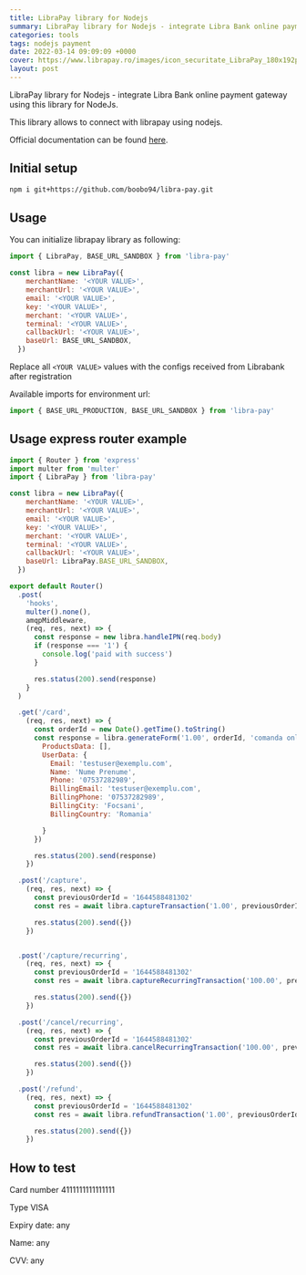 ```yaml
---
title: LibraPay library for Nodejs
summary: LibraPay library for Nodejs - integrate Libra Bank online payment gateway using this library for NodeJs.
categories: tools
tags: nodejs payment
date: 2022-03-14 09:09:09 +0000
cover: https://www.librapay.ro/images/icon_securitate_LibraPay_180x192px.jpg
layout: post
---
```


LibraPay library for Nodejs - integrate Libra Bank online payment gateway using this library for NodeJs.

This library allows to connect with librapay using nodejs.

Official documentation can be found [here](https://www.librapay.ro/documente/LibraPay_implementation_documentation_EN.pdf).

## Initial setup


```sh
npm i git+https://github.com/boobo94/libra-pay.git
```

## Usage

You can initialize librapay library as following:

```js
import { LibraPay, BASE_URL_SANDBOX } from 'libra-pay'

const libra = new LibraPay({
    merchantName: '<YOUR VALUE>',
    merchantUrl: '<YOUR VALUE>',
    email: '<YOUR VALUE>',
    key: '<YOUR VALUE>',
    merchant: '<YOUR VALUE>',
    terminal: '<YOUR VALUE>',
    callbackUrl: '<YOUR VALUE>',
    baseUrl: BASE_URL_SANDBOX,
  })
```

Replace all `<YOUR VALUE>` values with the configs received from Librabank after registration

Available imports for environment url:

```js
import { BASE_URL_PRODUCTION, BASE_URL_SANDBOX } from 'libra-pay'
```

## Usage express router example

```js
import { Router } from 'express'
import multer from 'multer'
import { LibraPay } from 'libra-pay'

const libra = new LibraPay({
    merchantName: '<YOUR VALUE>',
    merchantUrl: '<YOUR VALUE>',
    email: '<YOUR VALUE>',
    key: '<YOUR VALUE>',
    merchant: '<YOUR VALUE>',
    terminal: '<YOUR VALUE>',
    callbackUrl: '<YOUR VALUE>',
    baseUrl: LibraPay.BASE_URL_SANDBOX,
  })

export default Router()
  .post(
    'hooks',
    multer().none(),
    amqpMiddleware,
    (req, res, next) => {
      const response = new libra.handleIPN(req.body)
      if (response === '1') {
        console.log('paid with success')
      }

      res.status(200).send(response)
    }
  )

  .get('/card',
    (req, res, next) => {
      const orderId = new Date().getTime().toString()
      const response = libra.generateForm('1.00', orderId, 'comanda online de test', {
        ProductsData: [],
        UserData: {
          Email: 'testuser@exemplu.com',
          Name: 'Nume Prenume',
          Phone: '07537282989',
          BillingEmail: 'testuser@exemplu.com',
          BillingPhone: '07537282989',
          BillingCity: 'Focsani',
          BillingCountry: 'Romania'

        }
      })

      res.status(200).send(response)
    })

  .post('/capture',
    (req, res, next) => {
      const previousOrderId = '1644588481302'
      const res = await libra.captureTransaction('1.00', previousOrderId)

      res.status(200).send({})
    })


  .post('/capture/recurring',
    (req, res, next) => {
      const previousOrderId = '1644588481302'
      const res = await libra.captureRecurringTransaction('100.00', previousOrderId, 'recurring payment')

      res.status(200).send({})
    })

  .post('/cancel/recurring',
    (req, res, next) => {
      const previousOrderId = '1644588481302'
      const res = await libra.cancelRecurringTransaction('100.00', previousOrderId)

      res.status(200).send({})
    })

  .post('/refund',
    (req, res, next) => {
      const previousOrderId = '1644588481302'
      const res = await libra.refundTransaction('1.00', previousOrderId, true)

      res.status(200).send({})
    })
```


## How to test

Card number 4111111111111111

Type VISA

Expiry date: any

Name: any

CVV: any
